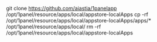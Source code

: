 git clone https://github.com/aiastia/1panelapp /opt/1panel/resource/apps/local/appstore-localApps
cp -rf /opt/1panel/resource/apps/local/appstore-localApps/apps/* /opt/1panel/resource/apps/local/
rm -rf /opt/1panel/resource/apps/local/appstore-localApps